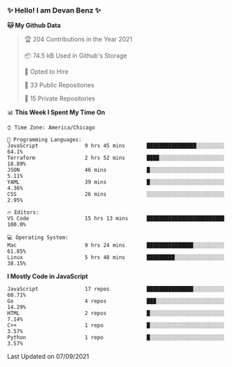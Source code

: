 ### ✨ Hello! I am Devan Benz ✨

<!--START_SECTION:waka-->
**🐱 My Github Data** 

> 🏆 204 Contributions in the Year 2021
 > 
> 📦 74.5 kB Used in Github's Storage 
 > 
> 💼 Opted to Hire
 > 
> 📜 33 Public Repositories 
 > 
> 🔑 15 Private Repositories  
 > 
📊 **This Week I Spent My Time On** 

```text
⌚︎ Time Zone: America/Chicago

💬 Programming Languages: 
JavaScript               9 hrs 45 mins       ████████████████░░░░░░░░░   64.1% 
Terraform                2 hrs 52 mins       ████░░░░░░░░░░░░░░░░░░░░░   18.89% 
JSON                     46 mins             █░░░░░░░░░░░░░░░░░░░░░░░░   5.11% 
YAML                     39 mins             █░░░░░░░░░░░░░░░░░░░░░░░░   4.36% 
CSS                      26 mins             ░░░░░░░░░░░░░░░░░░░░░░░░░   2.95%

🔥 Editors: 
VS Code                  15 hrs 13 mins      █████████████████████████   100.0%

💻 Operating System: 
Mac                      9 hrs 24 mins       ███████████████░░░░░░░░░░   61.85% 
Linux                    5 hrs 48 mins       █████████░░░░░░░░░░░░░░░░   38.15%

```

**I Mostly Code in JavaScript** 

```text
JavaScript               17 repos            ███████████████░░░░░░░░░░   60.71% 
Go                       4 repos             ███░░░░░░░░░░░░░░░░░░░░░░   14.29% 
HTML                     2 repos             █░░░░░░░░░░░░░░░░░░░░░░░░   7.14% 
C++                      1 repo              █░░░░░░░░░░░░░░░░░░░░░░░░   3.57% 
Python                   1 repo              █░░░░░░░░░░░░░░░░░░░░░░░░   3.57%

```



 Last Updated on 07/09/2021
<!--END_SECTION:waka-->

<!--
**devanbenz/devanbenz** is a ✨ _special_ ✨ repository because its `README.md` (this file) appears on your GitHub profile.

Here are some ideas to get you started:

- 🔭 I’m currently working on ...
- 🌱 I’m currently learning ...
- 👯 I’m looking to collaborate on ...
- 🤔 I’m looking for help with ...
- 💬 Ask me about ...
- 📫 How to reach me: ...
- 😄 Pronouns: ...
- ⚡ Fun fact: ...
-->
